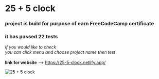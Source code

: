 # 25 + 5 clock
### project is build for purpose of earn FreeCodeCamp certificate </br>
### it has passed 22 tests </br>
*if you would like to check* </br>
*you can click menu and choose project name then test* </br>
</br>
**link for website** --> https://25-5-clock.netlify.app/ </br>

![25 + 5 clock](https://user-images.githubusercontent.com/71097499/222897778-5908e8e1-3df1-4d8e-8dc4-9a5f079a401b.png)
